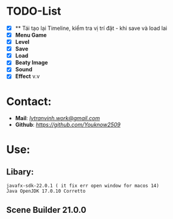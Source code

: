 
# TODO-List
- [x] ** Tái tạo lại Timeline, kiểm tra vị trí đặt - khi save và load lai 
- [x] **Menu Game**
- [x] **Level**
- [x] **Save**
- [x] **Load**
- [x] **Beaty Image**
- [x] **Sound**
- [x] **Effect**
v.v

# Contact:
- **Mail**: *lytranvinh.work@gmail.com*
- **Github**: *https://github.com/Youknow2509*

# Use:
## Libary:
    javafx-sdk-22.0.1 ( it fix err open window for macos 14) 
    Java OpenJDK 17.0.10 Corretto
## Scene Builder 21.0.0


